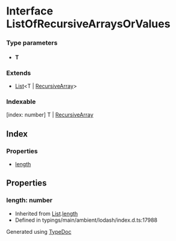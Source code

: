 # Interface ListOfRecursiveArraysOrValues<T>


### Type parameters

* #### T

### Extends
* [List](_typings_main_ambient_lodash_index_d_._.list.md)<T | [RecursiveArray](_typings_main_ambient_lodash_index_d_._.recursivearray.md)<T>>

### Indexable
[index: number] T | [RecursiveArray](_typings_main_ambient_lodash_index_d_._.recursivearray.md)<T>


## Index

### Properties
* [length](_typings_main_ambient_lodash_index_d_._.listofrecursivearraysorvalues.md#length)

## Properties

### length: number

* Inherited from [List](_typings_main_ambient_lodash_index_d_._.list.md).[length](_typings_main_ambient_lodash_index_d_._.list.md#length)
* Defined in typings/main/ambient/lodash/index.d.ts:17988



Generated using [TypeDoc](http://typedoc.io)
